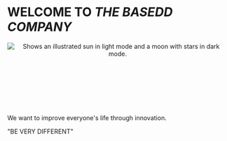 # WELCOME TO *THE BASEDD COMPANY*

<p align="center">
  <picture>
    <source media="(prefers-color-scheme: dark)" srcset="https://github.com/user-attachments/assets/229514fb-3ac4-4bd6-9625-ebecb80f2ad4">
    <source media="(prefers-color-scheme: light)" srcset="https://github.com/user-attachments/assets/043764d2-ab71-4cbf-aee4-a41bf48c5bce">
    <img style="min-height:150px;" alt="Shows an illustrated sun in light mode and a moon with stars in dark mode." src="https://github.com/user-attachments/assets/043764d2-ab71-4cbf-aee4-a41bf48c5bce">
  </picture>
</p>

We want to improve everyone's life through innovation.

"BE VERY DIFFERENT"
